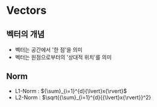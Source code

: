 # Vectors


## 벡터의 개념
- 벡터는 공간에서 '한 점'을 의미
- 벡터는 원점으로부터의 '상대적 위치'를 의미

## Norm
- L1-Norm : ${\sum}_{i=1}^{d}{\lvert}x{\rvert}$
- L2-Norm : $\sqrt{{\sum}_{i=1}^{d}{{\lvert}x{\rvert}}^2}
